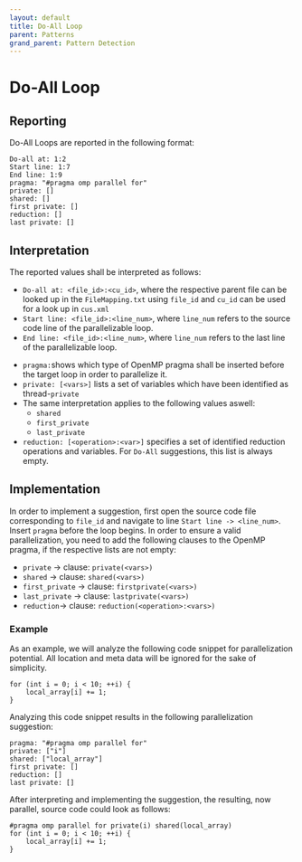 ```yaml
---
layout: default
title: Do-All Loop
parent: Patterns
grand_parent: Pattern Detection
---
```


# Do-All Loop

## Reporting
Do-All Loops are reported in the following format:
```
Do-all at: 1:2
Start line: 1:7
End line: 1:9
pragma: "#pragma omp parallel for"
private: []
shared: []
first private: []
reduction: []
last private: []
```

## Interpretation
The reported values shall be interpreted as follows:
* `Do-all at: <file_id>:<cu_id>`, where the respective parent file can be looked up in the `FileMapping.txt` using `file_id` and `cu_id` can be used for a look up in `cus.xml`
* `Start line: <file_id>:<line_num>`, where `line_num` refers to the source code line of the parallelizable loop.
* `End line: <file_id>:<line_num>`, where `line_num` refers to the last line of the parallelizable loop.
<!--
Note: Disabled, since these values are not determined correctly at the moment. Values will be added to the result once their implementations are fixed.
* `iterations: <num>` specifies the counted amount of iterations the loop has executed during the profiling.
* `instructions: <num>` specifies the summed number of instructions executed within one iteration of the loop body
* `TODO: workload: <num>` provides an arbitrary value which represents the computational weight of one iteration of the loop.
-->
* `pragma:`shows which type of OpenMP pragma shall be inserted before the target loop in order to parallelize it.
* `private: [<vars>]` lists a set of variables which have been identified as thread-`private`
* The same interpretation applies to the following values aswell:
    * `shared`
    * `first_private`
    * `last_private`
* `reduction: [<operation>:<var>]` specifies a set of identified reduction  operations and variables. For `Do-All` suggestions, this list is always empty.

## Implementation
In order to implement a suggestion, first open the source code file corresponding to `file_id` and navigate to line `Start line -> <line_num>`.
Insert `pragma` before the loop begins.
In order to ensure a valid parallelization, you need to add the following clauses to the OpenMP pragma, if the respective lists are not empty:
* `private` -> clause: `private(<vars>)`
* `shared` -> clause: `shared(<vars>)`
* `first_private` -> clause: `firstprivate(<vars>)`
* `last_private` -> clause: `lastprivate(<vars>)`
* `reduction`-> clause: `reduction(<operation>:<vars>)`

### Example
As an example, we will analyze the following code snippet for parallelization potential. All location and meta data will be ignored for the sake of simplicity.

    for (int i = 0; i < 10; ++i) {
        local_array[i] += 1;
    }

Analyzing this code snippet results in the following parallelization suggestion:

    pragma: "#pragma omp parallel for"
    private: ["i"]
    shared: ["local_array"]
    first private: []
    reduction: []
    last private: []


After interpreting and implementing the suggestion, the resulting, now parallel, source code could look as follows:

    #pragma omp parallel for private(i) shared(local_array)
    for (int i = 0; i < 10; ++i) {
        local_array[i] += 1;
    }
